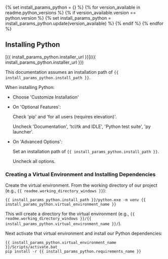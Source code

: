 {% set install_params_python = {} %}
{% for version_available in readme.python_versions %}
{% if version_available.version == python.version %}
{% set install_params_python = install_params_python.update(version_available) %}
{% endif %}
{% endfor %}
## Installing Python

[{{ install_params_python.installer_url }}]({{ install_params_python.installer_url }})

This documentation assumes an installation path of `{{ install_params_python.install_path }}`.

When installing Python:

- Choose 'Customize Installation'
- On 'Optional Features':

  Check 'pip' and 'for all users (requires elevation)'.

  Uncheck 'Documentation', 'tcl/tk and IDLE', 'Python test suite', 'py launcher'.

- On 'Advanced Options':

  Set an installation path of `{{ install_params_python.install_path }}`.

  Uncheck all options.

### Creating a Virtual Environment and Installing Dependencies

Create the virtual environment. From the working directory of our project (e.g., `{{ readme.working_directory_windows }}`):

~~~
{{ install_params_python.install_path }}/python.exe -m venv {{ install_params_python.virtual_environment_name }}
~~~

This will create a directory for the virtual environment (e.g., `{{ readme.working_directory_windows }}/{{ install_params_python.virtual_environment_name }}/`).

Next activate that virtual environment and install our Python dependencies:

~~~
{{ install_params_python.virtual_environment_name }}/Scripts/activate.bat
pip install -r {{ install_params_python.requirements_name }}
~~~



